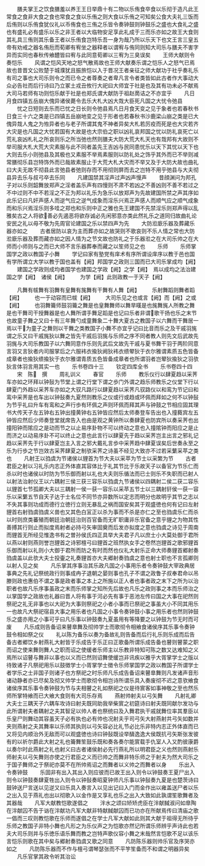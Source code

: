 <!-- { "loadSidebar": true } -->
　　膳夫掌王之饮食膳羞以养王王日举鼎十有二物以乐侑食卒食以乐彻于造凡此王常食之食非大食之食也常食之食以乐侑之则大食以乐侑之可知矣公食大夫礼三饭而后侑则以乐侑食犹仪礼以币侑食也三侑之乐皆令奏钟鼓则钟鼓乐之盛也大食礼之盛也有盛礼必有盛乐以乐之非王者以大临物安足享此礼成于三而乐亦如之故王大食则其礼具三侑则其乐备王者以乐侑食岂特乐吾一身为哉乃所以乐天下也文王言三皇五帝有劝戒之器名侑卮而荀卿有宥坐之器释者以谓宥与侑同则知大司乐与膳夫不害字异而实同也春秋传飨醴皆曰宥与此同意荀卿以三宥为三臭误矣
　　王师大献则令奏恺乐
　　风谓之恺风天地之怒气散焉故也王师大献奏乐谓之恺乐人之怒气已焉故也昔晋文公败楚于城濮犹且振旅恺以入于晋况王者亲征之师大献功于社乎奏礼乐有司之事也大司乐则令之而已令之者尊奏之者卑凡言令者类皆如此古者作大事动大众必告社而后行诗曰乃立冢土戎丑攸行大祀曰大师宜于社是也及其有功未必不献焉大司马若师有功则恺乐献于社是也郑氏谓大献防于祖赵啇诘之不亦宜乎
　　凡日月食四镇五岳崩大傀异诸侯薨令去乐大札大凶大烖大臣死凡国之大忧令弛县
　　忧之日短则去乐而已忧之日长则令弛县焉凡日月食天变之见于象者也若春秋书日食三十六之类是已四镇五岳崩地变之见于形者也若春秋书沙鹿梁山崩之类是已大傀异烖人鬼之为恠异者也与老子所谓其鬼不神者异矣大札若厉疫而死是也大灾若齐大灾是也凡国之大忧若国有大故是也大宗伯之职以凶礼哀邦国之忧以防礼哀死亡以荒礼哀凶札礼之所哀则乐之所当弛也然则膳夫大防大荒大札天也有烖邦有大故则不举司服大札大荒大灾素服与此不同者盖先王吉凶与民同患忧乐以天下其忧以天下也大则去乐小则弛县及其极也又素服不举焉素服则以防礼处之饰乎其外而已不举则减常膳彻乐县岂特饰外而已哉故素服止于大荒大札大灾而不举又及于大防大故也曲礼曰大夫无故不彻县此言弛县者弛则存而不用彻则屏而去之岂特不用乎弛县与大夫彻县异去乐与叔弓卒去乐同
　　凡建国禁其淫声过声凶声慢声
　　昔顔渊问为邦孔子对以乐则韶舞放郑声之淫者盖乐声有四慢则不肃不若凶之不善凶则不善不若过之不中过则不中不若淫之不正为邦以礼乐为急乐以放郑声为先故建国所禁之声其序如此乐记曰凡奸声感人而逆气应之逆气成象而淫乐兴焉正声感人而顺气应之顺气成象而和乐兴焉淫乐则多哇之郑也和乐则中正之雅也先王建国不先禁淫乐则郑声得以乱雅矣古之人将欲善必先遏恶将欲存诚必先闲邪意亦类此然礼乐之道同归故曲礼论安民之礼以毋不敬为先周官论建国之乐以禁四声为先
　　大防涖廞乐器及葬藏乐器亦如之
　　古者居防以哀为主而葬亦如之故哭则不歌哀则不乐人情之常也大防涖廞乐器及葬而藏亦如之因人情为之节文故也防礼之于乐器涖之在大司乐帅之在大师而小师则与之而已大师不言乐器葬奉而藏之以笙师见之也
　　乐师
　　乐师掌国学之政以教国子小舞
　　学记曰家有塾党有庠术有序所谓设庠序以教于邑也国有学所谓立大学以教于国也盖有【阙】邦国学之政则三国而已大司乐掌成均【阙】
　　建国之学政则成均者国学也建国之学政【阙】之学【阙】　焉以成均之法治建国之学【阙】　诸侯【阙】
　　为学【阙】此则政教一于天子【阙】

　　凡舞有帗舞有羽舞有皇舞有旄舞有干舞有人舞【阙】
　　乐射舞蹈则舞者蹈【阙】
　　也一于动容而已帗【阙】
　　大司乐见之也或言【阙】而【阙】之或【阙】
　　也羽舞籥师鼓羽籥之舞是也皇舞舞师以舞旱暵是也旄舞旄人所教之舞是也干舞司干授舞器是也人舞所谓手舞足蹈是也记曰乐者非谓歌干扬也乐之末节也故童子舞之又曰十有三年舞勺成童舞象二十舞大夏古之教国子以六舞而干舞居一焉以干为童子之舞则以干舞之类教国子小舞不亦宜乎记曰比音而乐之及干戚羽旄谓之乐又曰干戚旄狄以舞之皆先干戚后羽旄与乐师之序不同者教人则先文后武故先羽旄与大司乐教国子以六舞同意作乐则先武后文故先干戚与夏书舞干羽于两阶同意言羽又言狄者内司服掌后之六服袆衣揄狄阙狄袆衣缋翚狄于衣尔雅谓素质五色皆备成章者也揄狄缋揄狄于衣尔雅谓青质五色皆备成章者也所谓羽者岂翚狄揄狄之羽欤狄言体羽言用其实一也
　　乐书卷四十三
　　钦定四库全书
　　乐书卷四十四
　　宋　陈　撰
　　周礼训义
　　春官
　　乐师
　　教乐仪行以肆夏趋以采荠车亦如之环拜以钟鼔为节堂上谓之行堂下谓之歩门外谓之趋乐师教乐之仪堂下行以肆夏门外趋以采荠车亦如之大驭凡路行以肆夏趋以采荠凡驭路仪以和鸾为节记曰和鸾中采荠是也车出以钟鼔奏九夏然则教乐之仪或行或趋或环佩而拜如之何不以钟鼔为节乎礼曰升车有鸾和之声行歩有环佩之声则环佩而拜其声与钟鼓之节相应固其理书大传天子左五钟右五钟出撞黄钟右五钟皆应然后太师奏登车告出也入撞蕤宾左五钟皆应然后少师奏登堂就席告入也由是观之黄钟所以奏肆夏也防宾所以奏采荠也出撞阳钟而隂应之是动而节之以止易序卦物不可以终动之意也入撞隂钟而阳应之是止而济之以动易序卦不可以终止之意也此言行以肆夏先于趋以采荠岂主出言之邪礼记趋以采荠先于行以肆夏岂主入言之邪大戴礼言歩中采荠趋中肆夏误矣后世奏永至之乐为行歩之节岂效古采荠肆夏之制欤采荠之诗虽不经见大致亦不过若采蘩采苹之类也
　　凡射王以驺虞为节诸侯以貍首为节大夫以采苹为节士以采繁为节
　　古者君臣之射以习礼乐内志正外体直其容体比于礼其节比于乐故天子以备官为节乐仁而杀以时也诸侯以时防为节乐御而射以礼也大夫则乐循法而已士则乐不失职而已射人以射法治射仪王以六耦射三侯三获三容乐以驺虞九节诸侯以四耦射二侯二获二容乐以貍首七节孤卿大夫以三耦射一侯一获一容乐以采苹五节士以三耦射豻侯一获一容乐以采蘩五节自天子达于士名位不同节亦异数所以定志而明分也故明乎其节之志以不失其事则功成而德行立徳行立则无暴乱之祸而国安矣其于观盛徳也何有记曰左射貍首右射驺虞驺虞义兽也又其色白冝正以杀为事而不杀是亦仁之至也驺虞乐仁而杀以时则庶类蕃殖而朝廷治朝廷治则百官备而无旷职庸非乐官备之意乎貍之为物其性善搏其行则止而拟度焉射者必持弓矢审固奠而后发亦拟度之意也驺虞之诗见于周南而貍首无所经见惟逸书有之曽孙侯氏四正具举大夫君子凡以庶士小大莫处御于君所以燕以射则燕则誉岂貍首之诗邪檀弓曰貍首之班然执女手之卷然岂貍首之歌邪貍首乐御而射以礼则小大御于君所而防之有时而然也仪礼大射乐正命大师奏貍首郷射奏驺虞盖以此欤大夫士投壷之礼奏貍首亦大夫郷射奏驺虞之意也射士职也不言孤卿则以射人见之矣
　　凡乐掌其序事治其乐政凡国之小事用乐者令奏钟鼓大宰政典居事典之先礼记祭统政行则事成冉子退朝之晏则事也孔子不谓之政鲁子叔奉君命以吊滕则政也惠伯不谓之事是政者事之本上之所施以正人者也事者政之末下之所为以治职者也故凡乐序事虽政之末而乐师掌之知所先后故也凡乐之政则事之本而乐师治之以掌国学之政故也礼器曰晋人将有事于河必先有事于恶池左传曰国之大事在祀然则祭祀之礼无非事也以大祀为大事则祭祀之小者小事而已祭祀之事虽大小不同其用乐一也故凡大祭祀宿县大事之用乐者也凡国之小事令奏钟鼓小事之用乐者也然则钟鼓乐之盛亦用之小事可乎曰凡乐事以钟鼓奏九夏虽用有等降要之以钟鼓为节无时而可废
　　凡乐成则告备诏来瞽臯舞及彻帅学士而歌彻令相飨食诸侯序其乐事令奏钟鼓令相如祭之仪
　　礼以陈为备乐以奏为备故礼则告备而后行礼乐则乐成而后告备古者郷饮乡射燕礼大射皆于乐成告于乐正曰正歌备所谓乐成告备也瞽则瞽蒙之职而诏之使来舞则舞人之职而诏之使缓者乐师主以乐教非特知可陈之数又达难知之义焉所以诏瞽与舞非以事也以义而已然则诏舞使缓岂非讯疾以雅乎大胥掌学士之版以待致诸子凡祭祀用乐以鼓徴学士小胥掌学士徴令乐师掌国学之政以教国子所谓学士者学乐之士非国子则诸子也方祭祀之时乐师凡乐成告备诏来瞽臯舞则凡发诸声音形诸动静者亦已尽矣及彻又帅学士而歌彻令相岂诗所谓乐具入奏废彻不迟之意欤飨食诸侯序其乐事令奏钟鼓为节与夫相瞽之礼如祭祀之仪是待賔客如事神敬之至也然乐师所掌特飨而已大飨大食则有大司乐存焉
　　燕射帅射夫以弓矢舞
　　凡射礼卿大夫士三耦天子六耦车攻诗曰射夫既同助我举柴賔之初筵诗曰射夫既同献尔发功与此所谓射夫者耦射之夫其智足以帅人者也祭统曰及入舞君执干戚就舞位率其羣臣以乐皇尸则舞动其容虽天子必有执也必有帅也况射夫乎司弓矢大射燕射共弓矢如数并夹则燕射之夫其舞率以乐师其执则以弓矢容必比礼节必比乐非特内志正外体直而已又将见内顺治外无敌而可以观盛徳也诗曰钟鼔既设举醻逸逸大侯既抗弓矢斯张发彼有的以祈尔爵此大射之礼也籥舞笙鼓乐既和奏各奏尔能賔载手仇室人入又酌彼康爵以奏尔时此燕射之礼也射义曰古者诸侯射必先行燕礼所以明君臣之义也然则燕射乐师射夫以弓矢舞则亦使之行君臣之义而已帅之而舞非特乐师之于射夫为然大司乐之于国子舞师之于祭祀亦莫不在所帅焉诏之而舞者以义帅之而舞者以身
　　乐出入令奏钟鼓
　　乐固非有出入其出入则应彼而已故王出入则令以钟鼓奏王夏尸出入则令以钟鼓奏肆夏牲出入则令以钟鼔奏昭夏钟师凡乐事以钟鼔奏九夏是也楚茨诗曰鼓钟送尸言送以见逆又曰乐具入奏言入以见出记曰入门而金作出以雍盖送尸者以乐之出入见于燕礼也出以彻歌入以金作是又享礼也乐之出入大致如此孰谓笙歌舞者及其器哉
　　凡军大献教恺歌遂倡之
　　泮水之颂曰矫矫虎臣在泮献馘淑问如臯陶在泮献囚不告于讻在泮献功凡军大献非特献馘献囚而已功亦在所献焉传曰清庙之歌一倡而三叹则教恺歌在乐师而遂倡之在学士凡军大献如此则其大献于祖得无所待乎乐师之教国子非特小舞也凡形之为乐仪声之为恺歌亦然记所谓乐师辨乎声诗此也若夫大司乐则并与乐徳乐语乐舞而教之岂特声歌仪容小舞之末哉然言恺歌不足以该乐言恺乐则歌在其中矣与郷射奏驺虞又歌之同意
　　凡防陈乐器则帅乐官及序哭亦如之
　　凡防陈乐器而不作与檀弓谓琴瑟张而不平竽笙备而不和谓之明器异矣
　　凡乐官掌其政令听其治讼

